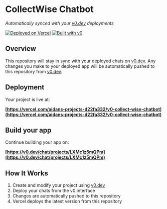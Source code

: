 # CollectWise Chatbot

*Automatically synced with your [v0.dev](https://v0.dev) deployments*

[![Deployed on Vercel](https://img.shields.io/badge/Deployed%20on-Vercel-black?style=for-the-badge&logo=vercel)](https://vercel.com/aidans-projects-d22fa332/v0-collect-wise-chatbot)
[![Built with v0](https://img.shields.io/badge/Built%20with-v0.dev-black?style=for-the-badge)](https://v0.dev/chat/projects/LXMc1z5mQPm)

## Overview

This repository will stay in sync with your deployed chats on [v0.dev](https://v0.dev).
Any changes you make to your deployed app will be automatically pushed to this repository from [v0.dev](https://v0.dev).

## Deployment

Your project is live at:

**[https://vercel.com/aidans-projects-d22fa332/v0-collect-wise-chatbot](https://vercel.com/aidans-projects-d22fa332/v0-collect-wise-chatbot)**

## Build your app

Continue building your app on:

**[https://v0.dev/chat/projects/LXMc1z5mQPm](https://v0.dev/chat/projects/LXMc1z5mQPm)**

## How It Works

1. Create and modify your project using [v0.dev](https://v0.dev)
2. Deploy your chats from the v0 interface
3. Changes are automatically pushed to this repository
4. Vercel deploys the latest version from this repository
